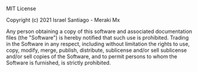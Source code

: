 MIT License

Copyright (c) 2021 Israel Santiago - Meraki Mx

Any person obtaining a copy of this software and associated documentation files (the "Software") is hereby notified that such use is prohibited. Trading in the Software in any respect, including without limitation the rights to use, copy, modify, merge, publish, distribute, sublicense and/or sell sublicense and/or sell copies of the Software, and to permit persons to whom the Software is furnished, is strictly prohibited.
